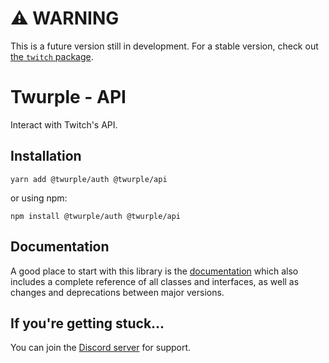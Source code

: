 # ⚠ WARNING

This is a future version still in development. For a stable version, check out [the `twitch` package](https://www.npmjs.com/package/twitch).

# Twurple - API

Interact with Twitch's API.

## Installation

	yarn add @twurple/auth @twurple/api

or using npm:

	npm install @twurple/auth @twurple/api

## Documentation

A good place to start with this library is the [documentation](https://twurple.github.io)
which also includes a complete reference of all classes and interfaces, as well as changes and deprecations between major versions.

## If you're getting stuck...

You can join the [Discord server](https://discord.gg/b9ZqMfz) for support.
